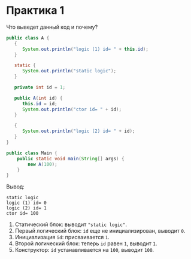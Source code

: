 # Практика 1

Что выведет данный код и почему?

```java
public class A {
   {
      System.out.println("logic (1) id= " + this.id);
   }

   static {
      System.out.println("static logic");
   }

   private int id = 1;

   public A(int id) {
      this.id = id;
      System.out.println("ctor id= " + id);
   }

   {
      System.out.println("logic (2) id= " + id);
   }
}

public class Main {
    public static void main(String[] args) {
        new A(100);
    }
}
```
Вывод:
```
static logic
logic (1) id= 0
logic (2) id= 1
ctor id= 100
```

1. Статический блок: выводит `"static logic"`.
2. Первый логический блок: `id` еще не инициализирован, выводит `0`.
3. Инициализация `id`: присваивается `1`.
4. Второй логический блок: теперь `id` равен `1`, выводит `1`.
5. Конструктор: `id` устанавливается на `100`, выводит `100`.
